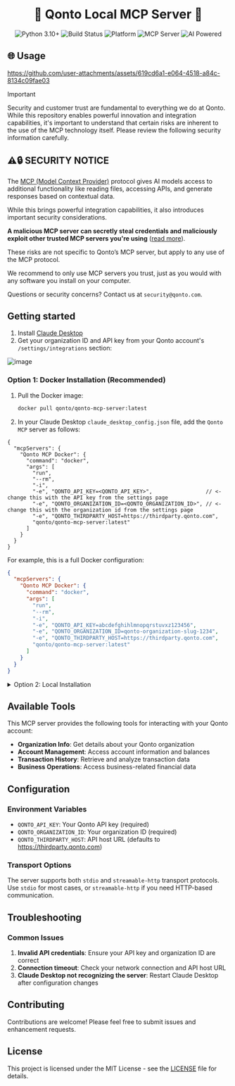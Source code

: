 <div align="center">

# 💸 Qonto Local MCP Server 🤖

</div>

<div align="center">

![Python 3.10+](https://img.shields.io/badge/Python-3.10%2B-blue.svg)
![Build Status](https://img.shields.io/badge/build-passing-green.svg)
![Platform](https://img.shields.io/badge/platform-cross--platform-lightgrey.svg)
![](https://badge.mcpx.dev?type=server 'MCP Server')
![AI Powered](https://img.shields.io/badge/AI-powered-6f42c1?logo=anthropic&logoColor=white)

</div>

## 🌐 Usage

https://github.com/user-attachments/assets/619cd6a1-e064-4518-a84c-8134c09fae03

> [!IMPORTANT]
> Security and customer trust are fundamental to everything we do at Qonto. While this repository enables powerful innovation and integration capabilities, it's important to understand that certain risks are inherent to the use of the MCP technology itself. Please review the following security information carefully.


## ⚠️🔒 SECURITY NOTICE

The [MCP (Model Context Provider)](https://modelcontextprotocol.io/introduction) protocol gives AI models access to additional functionality like reading files, accessing APIs, and generate responses based on contextual data.

While this brings powerful integration capabilities, it also introduces important security considerations.

**A malicious MCP server can secretly steal credentials and maliciously exploit other trusted MCP servers you're using** ([read more](https://simonwillison.net/2025/Apr/9/mcp-prompt-injection/)).

These risks are not specific to Qonto’s MCP server, but apply to any use of the MCP protocol.

We recommend to only use MCP servers you trust, just as you would with any software you install on your computer.

Questions or security concerns? Contact us at `security@qonto.com`.

## Getting started

1. Install [Claude Desktop](https://claude.ai/download)
2. Get your organization ID and API key from your Qonto account's `/settings/integrations` section:

![image](https://github.com/user-attachments/assets/2ae48bff-d393-4aaf-92e9-3170a4f324c0)

### Option 1: Docker Installation (Recommended)

1. Pull the Docker image:
   ```bash
   docker pull qonto/qonto-mcp-server:latest
   ```
2. In your Claude Desktop `claude_desktop_config.json` file, add the `Qonto MCP` server as follows:

```jsonc
{
  "mcpServers": {
    "Qonto MCP Docker": {
      "command": "docker",
      "args": [
        "run",
        "--rm",
        "-i",
        "-e", "QONTO_API_KEY=<QONTO_API_KEY>",                 // <- change this with the API key from the settings page
        "-e", "QONTO_ORGANIZATION_ID=<QONTO_ORGANIZATION_ID>", // <- change this with the organization id from the settings page
        "-e", "QONTO_THIRDPARTY_HOST=https://thirdparty.qonto.com",
        "qonto/qonto-mcp-server:latest"
      ]
    }
  }
}
```

For example, this is a full Docker configuration:

```json
{
  "mcpServers": {
    "Qonto MCP Docker": {
      "command": "docker",
      "args": [
        "run",
        "--rm",
        "-i",
        "-e", "QONTO_API_KEY=abcdefghihlmnopqrstuvxz123456",
        "-e", "QONTO_ORGANIZATION_ID=qonto-organization-slug-1234",
        "-e", "QONTO_THIRDPARTY_HOST=https://thirdparty.qonto.com",
        "qonto/qonto-mcp-server:latest"
      ]
    }
  }
}
```

<details>
<summary>Option 2: Local Installation</summary>

1. Clone this repository locally
2. Install [`uv`](https://docs.astral.sh/uv/getting-started/installation/). If you're on Mac, you can just do `brew install uv`
3. In your Claude Desktop `claude_desktop_config.json` file, add the `Qonto MCP` server as follows:

> **Note**: You can optionally pass `--transport streamable-http` to use HTTP transport instead of the default `stdio` transport protocol. 

```jsonc
{
  "mcpServers": {
    "Qonto MCP": {
      "command": "uv",
      "args": [
        "run",
        "--with",
        "mcp[cli]",
        "--with",
        "requests",
        "mcp",
        "run",
        "<PATH_TO_CLONED_REPO_FOLDER, ie. ~/development/qonto-mcp/qonto_mcp/server.py>", // <- change this
        "--transport",
        "stdio"  // <- optional: change to "streamable-http" for HTTP transport
      ],
      "env": {
        "QONTO_API_KEY": "<QONTO_API_KEY>",                 // <- change this with the API key from the settings page
        "QONTO_ORGANIZATION_ID": "<QONTO_ORGANIZATION_ID>", // <- change this with the organization id from the settings page
        "QONTO_THIRDPARTY_HOST": "https://thirdparty.qonto.com",
        "PYTHONPATH": "<PATH_TO_CLONED_REPO, ie. ~/development/qonto-mcp>" // <- change this
      }
    }
  }
}
```

For example, this is a full configuration:

```json
{
  "mcpServers": {
    "Qonto MCP": {
      "command": "uv",
      "args": [
        "run",
        "--with",
        "mcp[cli]",
        "--with",
        "requests",
        "mcp",
        "run",
        "~/development/qonto-mcp/qonto_mcp/server.py",
        "--transport",
        "stdio"
      ],
      "env": {
        "QONTO_API_KEY": "abcdefghihlmnopqrstuvxz123456",
        "QONTO_ORGANIZATION_ID": "qonto-organization-slug-1234",
        "QONTO_THIRDPARTY_HOST": "https://thirdparty.qonto.com",
        "PYTHONPATH": "~/development/qonto-mcp"
      }
    }
  }
}
```

</details>

## Available Tools

This MCP server provides the following tools for interacting with your Qonto account:

- **Organization Info**: Get details about your Qonto organization
- **Account Management**: Access account information and balances
- **Transaction History**: Retrieve and analyze transaction data
- **Business Operations**: Access business-related financial data

## Configuration

### Environment Variables

- `QONTO_API_KEY`: Your Qonto API key (required)
- `QONTO_ORGANIZATION_ID`: Your organization ID (required)  
- `QONTO_THIRDPARTY_HOST`: API host URL (defaults to https://thirdparty.qonto.com)

### Transport Options

The server supports both `stdio` and `streamable-http` transport protocols. Use `stdio` for most cases, or `streamable-http` if you need HTTP-based communication.

## Troubleshooting

### Common Issues

1. **Invalid API credentials**: Ensure your API key and organization ID are correct
2. **Connection timeout**: Check your network connection and API host URL
3. **Claude Desktop not recognizing the server**: Restart Claude Desktop after configuration changes

## Contributing

Contributions are welcome! Please feel free to submit issues and enhancement requests.

## License

This project is licensed under the MIT License - see the [LICENSE](LICENSE) file for details.
